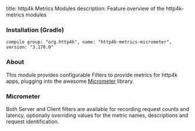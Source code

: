 title: http4k Metrics Modules
description: Feature overview of the http4k-metrics modules

### Installation (Gradle)
```compile group: "org.http4k", name: "http4k-metrics-micrometer", version: "3.170.0"```

### About

This module provides configurable Filters to provide metrics for http4k apps, plugging into the awesome [Micrometer](http://micrometer.io/) library.

### Micrometer [<img class="octocat"/>](https://github.com/http4k/http4k/blob/master/src/docs/guide/modules/metrics/example_micrometer.kt)

Both Server and Client filters are available for recording request counts and latency, optionally overriding values for the metric names, descriptions and request identification.

<script src="https://gist-it.appspot.com/https://github.com/http4k/http4k/blob/master/src/docs/guide/modules/metrics/example_micrometer.kt"></script>
